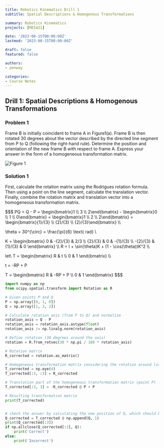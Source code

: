 ```yaml
---
title: Robotics Kinematics Drill 1
subtitle: Spatial Descriptions & Homogenous Transformations

summary: Robotics Kinematics
projects: [ME5421]

date: '2023-08-15T00:00:00Z'
lastmod: '2023-08-15T00:00:00Z'

draft: false
featured: false

authors:
- penway

categories:
- Course Notes
---
```


## Drill 1: Spatial Descriptions & Homogenous Transformations

### Problem 1
Frame B is initially coincident to frame A in Figure1(a). Frame B is then rotated 30 degrees  about the vector described by the directed line segment from P to Q (following the right-hand rule). Determine the position and orientation of the new frame B with respect to frame A. Express your answer in the form of a homogeneous transformation matrix.

![Figure 1](/img/ME5421/Drill1/Figure1.png)

### Solution 1
First, calculate the rotation matrix using the Rodrigues rotation formula. Then using a point on the line segment, calculate the translation vector. Finally, combine the rotation matrix and translation vector into a homogeneous transformation matrix.

$$$
PQ = Q - P = \begin{bmatrix}1 \\\\ 3 \\\\ 2\end{bmatrix} - \begin{bmatrix}0 \\\\ 1 \\\\ 0\end{bmatrix} = \begin{bmatrix}1 \\\\ 2 \\\\ 2\end{bmatrix} = \begin{bmatrix}{1}/{3} \\\\ {2}/{3} \\\\ {2}/{3}\end{bmatrix} \\\\

\theta = 30^{\circ} = \frac{\pi}{6} \text{ rad} \\

K = \begin{bmatrix}
0 & -{2}/{3} & 2/3 \\\\
{2}/{3} & 0 & -{1}/{3} \\\\
-{2}/{3} & {1}/{3} & 0
\end{bmatrix} \\\\
R = I + \sin(\theta)K + (1 - \cos(\theta))K^2 \\\\

let\ T = \begin{bmatrix}
R & t \\\\
0 & 1
\end{bmatrix} \\\\

t = -RP + P

T = \begin{bmatrix}
R & -RP + P \\\\
0 & 1
\end{bmatrix}
$$$

```python
import numpy as np
from scipy.spatial.transform import Rotation as R

# Given points P and Q
P = np.array([0, 1, 0])
Q = np.array([1, 3, 2])

# Calculate rotation axis (from P to Q) and normalize
rotation_axis = Q - P
rotation_axis = rotation_axis.astype(float)
rotation_axis /= np.linalg.norm(rotation_axis)

# Define rotation (30 degrees around the axis)
rotation = R.from_rotvec(30 * np.pi / 180 * rotation_axis)

# Rotation matrix
R_corrected = rotation.as_matrix()

# Homogeneous transformation matrix considering the rotation around line segment PQ
T_corrected = np.eye(4)
T_corrected[:3, :3] = R_corrected

# Translation part of the homogeneous transformation matrix (point P)
T_corrected[:3, 3] = -R_corrected @ P + P

# Resulting transformation matrix
print(T_corrected)


# check the answer by calculating the new position of Q, which should be [1, 3, 2] the same as the original Q
Q_corrected = T_corrected @ np.append(Q, 1)
print(Q_corrected[:3])
if np.allclose(Q_corrected[:3], Q):
    print('Correct')
else:
    print('Incorrect')
```